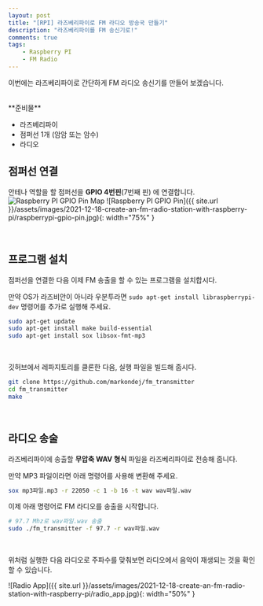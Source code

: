```yaml
---
layout: post
title: "[RPI] 라즈베리파이로 FM 라디오 방송국 만들기"
description: "라즈베리파이를 FM 송신기로!"
comments: true
tags:
    - Raspberry PI
    - FM Radio
---
```


이번에는 라즈베리파이로 간단하게 FM 라디오 송신기를 만들어 보겠습니다.

<br>
**준비물**

-   라즈베리파이
-   점퍼선 1개 (암암 또는 암수)
-   라디오

## 점퍼선 연결

안테나 역할을 할 점퍼선을 **GPIO 4번핀**(7번째 핀) 에 연결합니다.
![Raspberry PI GPIO Pin Map](https://docs.microsoft.com/en-us/dotnet/iot/media/gpio-pinout-diagram.png)
![Raspberry PI GPIO Pin]({{ site.url }}/assets/images/2021-12-18-create-an-fm-radio-station-with-raspberry-pi/raspberrypi-gpio-pin.jpg){: width="75%" }

<br>

## 프로그램 설치

점퍼선을 연결한 다음 이제 FM 송출을 할 수 있는 프로그램을 설치합시다.

만약 OS가 라즈비안이 아니라 우분투라면 `sudo apt-get install libraspberrypi-dev` 명령어를 추가로 실행해 주세요.

```bash
sudo apt-get update
sudo apt-get install make build-essential
sudo apt-get install sox libsox-fmt-mp3
```

<br>

깃허브에서 레파지토리를 클론한 다음, 실행 파일을 빌드해 줍시다.

```bash
git clone https://github.com/markondej/fm_transmitter
cd fm_transmitter
make
```

<br>

## 라디오 송술

라즈베리파이에 송출할 **무압축 WAV 형식** 파일을 라즈베리파이로 전송해 줍니다.

만약 MP3 파일이라면 아래 명령어를 사용해 변환해 주세요.

```bash
sox mp3파일.mp3 -r 22050 -c 1 -b 16 -t wav wav파일.wav
```

이제 아래 명령어로 FM 라디오를 송출을 시작합니다.

```bash
# 97.7 Mhz로 wav파일.wav 송출
sudo ./fm_transmitter -f 97.7 -r wav파일.wav
```

<br>

위처럼 실행한 다음 라디오로 주파수를 맞춰보면 라디오에서 음악이 재생되는 것을 확인할 수 있습니다.

![Radio App]({{ site.url }}/assets/images/2021-12-18-create-an-fm-radio-station-with-raspberry-pi/radio_app.jpg){: width="50%" }
